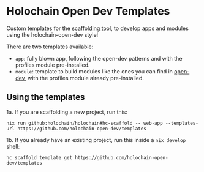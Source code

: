 # Holochain Open Dev Templates

Custom templates for the [scaffolding tool](https://github.com/holochain/scaffolding), to develop apps and modules using the holochain-open-dev style!

There are two templates available:

- `app`: fully blown app, following the open-dev patterns and with the profiles module pre-installed.
- `module`: template to build modules like the ones you can find in [open-dev](https://github.com/holochain-open-dev), with the profiles module already pre-installed.

## Using the templates

1a. If you are scaffolding a new project, run this:

`nix run github:holochain/holochain#hc-scaffold -- web-app --templates-url https://github.com/holochain-open-dev/templates`

1b. If you already have an existing project, run this inside a `nix develop` shell:

`hc scaffold template get https://github.com/holochain-open-dev/templates`

